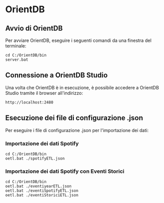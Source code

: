 # OrientDB

## Avvio di OrientDB

Per avviare OrientDB, eseguire i seguenti comandi da una finestra del terminale:

```shell
cd C:/OrientDB/bin
server.bat
```

## Connessione a OrientDB Studio

Una volta che OrientDB è in esecuzione, è possibile accedere a OrientDB Studio tramite il browser all'indirizzo:

```shell
http://localhost:2480
```

## Esecuzione dei file di configurazione .json

Per eseguire i file di configurazione .json per l'importazione dei dati:

### Importazione dei dati Spotify

```shell
cd C:/OrientDB/bin
oetl.bat ./spotifyETL.json
```

### Importazione dei dati Spotify con Eventi Storici

```shell
cd C:/OrientDB/bin
oetl.bat ./eventiyearETL.json
oetl.bat ./eventiSpotifyETL.json
oetl.bat ./eventiStoriciETL.json
```